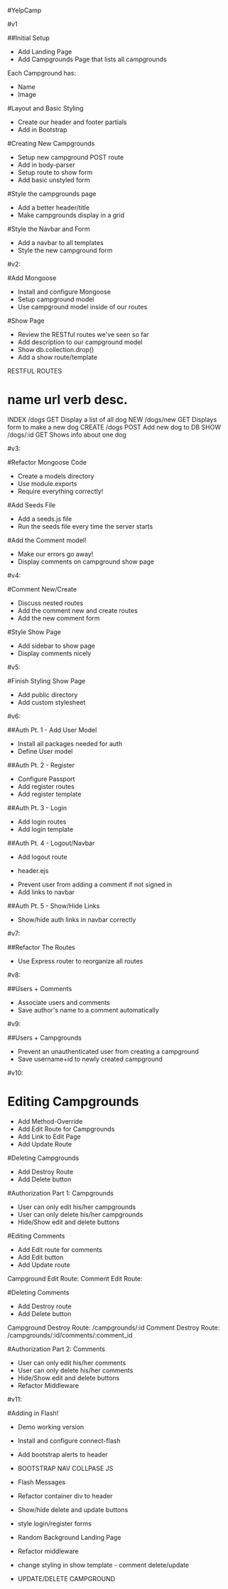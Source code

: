 #YelpCamp

#v1

##Initial Setup
* Add Landing Page
* Add Campgrounds Page that lists all campgrounds

Each Campground has:
   * Name
   * Image

#Layout and Basic Styling
* Create our header and footer partials
* Add in Bootstrap

#Creating New Campgrounds
* Setup new campground POST route
* Add in body-parser
* Setup route to show form
* Add basic unstyled form

#Style the campgrounds page
* Add a better header/title
* Make campgrounds display in a grid

#Style the Navbar and Form
* Add a navbar to all templates
* Style the new campground form

#v2:

#Add Mongoose
* Install and configure Mongoose
* Setup campground model
* Use campground model inside of our routes

#Show Page
* Review the RESTful routes we've seen so far
* Add description to our campground model
* Show db.collection.drop()
* Add a show route/template

RESTFUL ROUTES

name      url      verb    desc.
===============================================
INDEX   /dogs      GET   Display a list of all dog
NEW     /dogs/new  GET   Displays form to make a new dog
CREATE  /dogs      POST  Add new dog to DB
SHOW    /dogs/:id  GET   Shows info about one dog

#v3:

#Refactor Mongoose Code
* Create a models directory
* Use module.exports
* Require everything correctly!
    
#Add Seeds File
* Add a seeds.js file
* Run the seeds file every time the server starts

#Add the Comment model!
* Make our errors go away!
* Display comments on campground show page

#v4:

#Comment New/Create
* Discuss nested routes
* Add the comment new and create routes
* Add the new comment form

#Style Show Page
* Add sidebar to show page
* Display comments nicely

#v5:

#Finish Styling Show Page
* Add public directory
* Add custom stylesheet

#v6:

##Auth Pt. 1 - Add User Model
* Install all packages needed for auth
* Define User model 

##Auth Pt. 2 - Register
* Configure Passport
* Add register routes
* Add register template

##Auth Pt. 3 - Login
* Add login routes
* Add login template

##Auth Pt. 4 - Logout/Navbar
* Add logout route 
- header.ejs
* Prevent user from adding a comment if not signed in
* Add links to navbar

##Auth Pt. 5 - Show/Hide Links
* Show/hide auth links in navbar correctly

#v7:

##Refactor The Routes
* Use Express router to reorganize all routes

#v8:

##Users + Comments
* Associate users and comments
* Save author's name to a comment automatically

#v9:

##Users + Campgrounds
* Prevent an unauthenticated user from creating a campground
* Save username+id to newly created campground

#v10:

# Editing Campgrounds
* Add Method-Override
* Add Edit Route for Campgrounds
* Add Link to Edit Page
* Add Update Route

#Deleting Campgrounds
* Add Destroy Route
* Add Delete button

#Authorization Part 1: Campgrounds
* User can only edit his/her campgrounds
* User can only delete his/her campgrounds
* Hide/Show edit and delete buttons

#Editing Comments
* Add Edit route for comments
* Add Edit button
* Add Update route

Campground Edit Route: <!--/campgrounds/:id/edit-->
Comment Edit Route:   <!--/campgrounds/:id/comments/:comment_id/edit-->

#Deleting Comments
* Add Destroy route
* Add Delete button

Campground Destroy Route: /campgrounds/:id
Comment Destroy Route:    /campgrounds/:id/comments/:comment_id

#Authorization Part 2: Comments
* User can only edit his/her comments
* User can only delete his/her comments
* Hide/Show edit and delete buttons
* Refactor Middleware

#v11:

#Adding in Flash!
* Demo working version
* Install and configure connect-flash
* Add bootstrap alerts to header



* BOOTSTRAP NAV COLLPASE JS
* Flash Messages
* Refactor container div to header
* Show/hide delete and update buttons
* style login/register forms
* Random Background Landing Page
* Refactor middleware
* change styling in show template - comment delete/update
* UPDATE/DELETE CAMPGROUND


